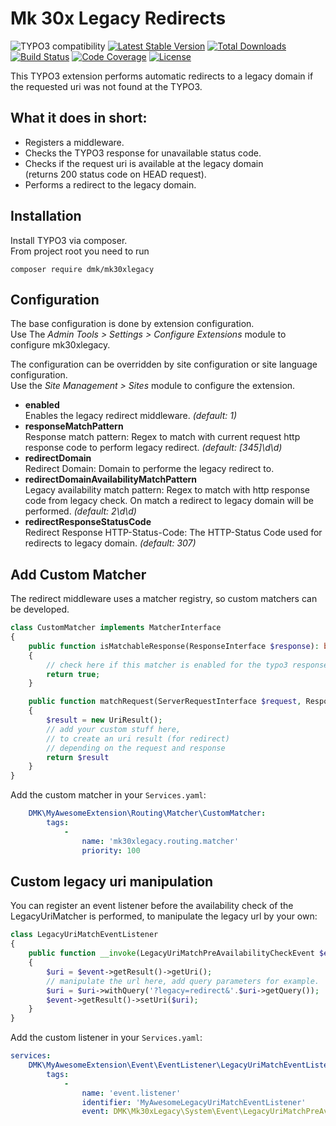 Mk 30x Legacy Redirects
=======================

![TYPO3 compatibility](https://img.shields.io/badge/TYPO3-11.5-orange?maxAge=3600&style=flat-square&logo=typo3)
[![Latest Stable Version](https://img.shields.io/packagist/v/dmk/mk30xlegacy.svg?maxAge=3600&style=flat-square&logo=composer)](https://packagist.org/packages/dmk/mk30xlegacy)
[![Total Downloads](https://img.shields.io/packagist/dt/dmk/mk30xlegacy.svg?maxAge=3600&style=flat-square)](https://packagist.org/packages/dmk/mk30xlegacy)
[![Build Status](https://img.shields.io/github/workflow/status/DMKEBUSINESSGMBH/typo3-mk30xlegacy/PHP%20Checks.svg?maxAge=3600&style=flat-square&logo=github-actions)](https://github.com/DMKEBUSINESSGMBH/typo3-mk30xlegacy/actions?query=workflow%3A%22PHP+Checks%22)
[![Code Coverage](https://img.shields.io/badge/coverage-100%25-green?maxAge=3600&style=flat-square&logo=codecov)](https://github.com/DMKEBUSINESSGMBH/typo3-mk30xlegacy/actions?query=workflow%3A%22PHP+Checks%22)
[![License](https://img.shields.io/packagist/l/dmk/mk30xlegacy.svg?maxAge=3600&style=flat-square&logo=gnu)](https://packagist.org/packages/dmk/mk30xlegacy)

This TYPO3 extension performs automatic redirects to a legacy domain 
if the requested uri was not found at the TYPO3.

## What it does in short:

* Registers a middleware.
* Checks the TYPO3 response for unavailable status code.
* Checks if the request uri is available at the legacy domain   
  (returns 200 status code on HEAD request).
* Performs a redirect to the legacy domain.

## Installation

Install TYPO3 via composer.  
From project root you need to run

```
composer require dmk/mk30xlegacy
```

## Configuration

The base configuration is done by extension configuration.  
Use The _Admin Tools > Settings > Configure Extensions_ module to configure mk30xlegacy.

The configuration can be overridden by site configuration 
or site language configuration.  
Use the _Site Management > Sites_ module to configure the extension.

* **enabled**  
  Enables the legacy redirect middleware.
  _(default: 1)_
* **responseMatchPattern**  
  Response match pattern: 
  Regex to match with current request http response code 
  to perform legacy redirect.
  _(default: [345]\d\d)_
* **redirectDomain**  
  Redirect Domain: Domain to performe the legacy redirect to.
* **redirectDomainAvailabilityMatchPattern**  
  Legacy availability match pattern: 
  Regex to match with http response code from legacy check. 
  On match a redirect to legacy domain will be performed. 
  _(default: 2\d\d)_
* **redirectResponseStatusCode**  
  Redirect Response HTTP-Status-Code: 
  The HTTP-Status Code used for redirects to legacy domain.
  _(default: 307)_

## Add Custom Matcher

The redirect middleware uses a matcher registry, so custom matchers can be developed.

```php
class CustomMatcher implements MatcherInterface
{
    public function isMatchableResponse(ResponseInterface $response): bool
    {
        // check here if this matcher is enabled for the typo3 response!
        return true;
    }

    public function matchRequest(ServerRequestInterface $request, ResponseInterface $response): UriResult
    {
        $result = new UriResult();
        // add your custom stuff here,
        // to create an uri result (for redirect)
        // depending on the request and response
        return $result
    }
}
```
Add the custom matcher in your `Services.yaml`:
```yaml
    DMK\MyAwesomeExtension\Routing\Matcher\CustomMatcher:
        tags:
            -
                name: 'mk30xlegacy.routing.matcher'
                priority: 100
```

## Custom legacy uri manipulation

You can register an event listener before the availability check 
of the LegacyUriMatcher is performed, to manipulate the legacy url by your own:

```php
class LegacyUriMatchEventListener
{
    public function __invoke(LegacyUriMatchPreAvailabilityCheckEvent $event): void
    {
        $uri = $event->getResult()->getUri();
        // manipulate the url here, add query parameters for example.
        $uri = $uri->withQuery('?legacy=redirect&'.$uri->getQuery());
        $event->getResult()->setUri($uri);
    }
}
```
Add the custom listener in your `Services.yaml`:
```yaml
services:
    DMK\MyAwesomeExtension\Event\EventListener\LegacyUriMatchEventListener:
        tags:
            -
                name: 'event.listener'
                identifier: 'MyAwesomeLegacyUriMatchEventListener'
                event: DMK\Mk30xLegacy\System\Event\LegacyUriMatchPreAvailabilityCheckEvent
```
